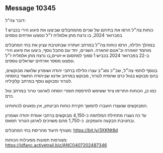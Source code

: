 ## Message 10345

דובר צה"ל:

כוחות צה״ל הרסו את בתיהם של שניים מהמחבלים שביצעו את פיגוע הירי בכביש 1 בפברואר 2024, בו נרצח מתן אלמליח ז״ל ונפצעו אזרחים נוספים

במהלך הלילה, הרסו כוחות צה״ל במרחב זעתרה שבחטיבת עציון את בתי המחבלים מוחמד זואהרה וכ׳אטם זוהארה. השניים, יחד עם מחבל נוסף, ביצעו את פיגוע הירי ב-22 בפברואר 2024 בכביש 1 סמוך למחסום א-זעיים,בו נרצח מתן אלמליח ז״ל ונפצעו מספר אזרחים ישראלים נוספים. 

בנוסף לוחמי צה״ל, שב״כ ומג״ב עצרו הלילה ברחבי יהודה ושומרון שלושה מבוקשים, בהם מבוקש בטול כרם שהסית לטרור, מבוקש במרחב אדנא שביהודה החשוד בהסתה לטרור ומבוקש נוסף במרחב קלקיליה.

כמו כן, הכוחות החרימו ציוד ששימש להדפסת חומרי הסתה לארגוני טרור במרחב טול כרם. 

המבוקשים שנעצרו הועברו להמשך חקירת כוחות הביטחון, אין נפגעים לכוחותינו.

עד כה נעצרו מתחילת המלחמה כ-4,150 מבוקשים ברחבי אוגדת יהודה ושומרון ובחטיבת הבקעה והעמקים. כ-1,750 מהם משויכים לארגון הטרור חמאס.

מצורף תיעוד מהריסת בתי המחבלים: https://bit.ly/3XKNt8d

מצורפות תמונות מפעילות הכוחות: https://idfanc.activetrail.biz/ANC0407202487346

